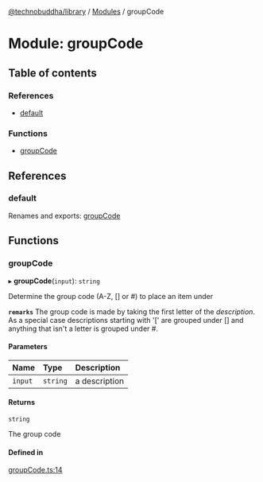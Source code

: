 [@technobuddha/library](../../README.md) / [Modules](../Modules.md) / groupCode

# Module: groupCode

## Table of contents

### References

- [default](groupCode.md#default)

### Functions

- [groupCode](groupCode.md#groupcode)

## References

### default

Renames and exports: [groupCode](groupCode.md#groupcode)

## Functions

### groupCode

▸ **groupCode**(`input`): `string`

Determine the group code (A-Z, [] or #) to place an item under

**`remarks`** The group code is made by taking the first letter of the *description*.  As a special
case descriptions starting with '[' are grouped under [] and anything that isn't a letter is grouped
under #.

#### Parameters

| Name | Type | Description |
| :------ | :------ | :------ |
| `input` | `string` | a description |

#### Returns

`string`

The group code

#### Defined in

[groupCode.ts:14](../../src/groupCode.ts#L14)
